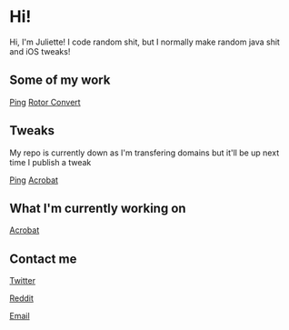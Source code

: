 # Hi!
Hi, I'm Juliette! I code random shit, but I normally make random java shit and iOS tweaks!

## Some of my work
[Ping](https://github.com/justnaa/PingTweak)
[Rotor Convert](https://github.com/justnaa/Rotor-Convert)

## Tweaks
My repo is currently down as I'm transfering domains but it'll be up next time I publish a tweak

[Ping](https://github.com/justnaa/PingTweak)
[Acrobat](https://github.com/justnaa/acrobat)

## What I'm currently working on
[Acrobat](https://github.com/justnaa/acrobat)

## Contact me
[Twitter](https://twitter.com/juliettepod)

[Reddit](https://old.reddit.com/user/juliettepod)

[Email](mailto:juliette@juliette.page)
